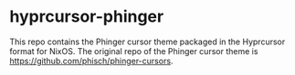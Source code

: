 # hyprcursor-phinger

This repo contains the Phinger cursor theme packaged in the Hyprcursor format for NixOS. The original repo of the Phinger cursor theme is https://github.com/phisch/phinger-cursors.
